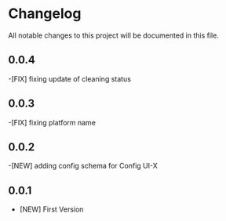 # Changelog

All notable changes to this project will be documented in this file.

## 0.0.4

-[FIX] fixing update of cleaning status

## 0.0.3

-[FIX] fixing platform name

## 0.0.2

-[NEW] adding config schema for Config UI-X

## 0.0.1

- [NEW] First Version
